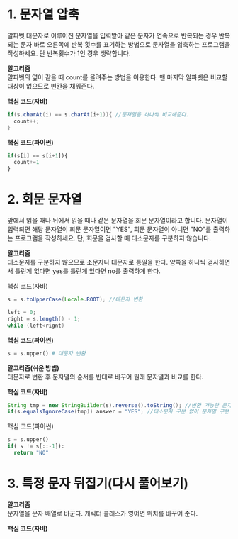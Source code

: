 # 1. 문자열 압축
알파벳 대문자로 이루어진 문자열을 입력받아 같은 문자가 연속으로 반복되는 경우 반복되는 문자 바로 오른쪽에 반복 횟수를 표기하는 방법으로 문자열을 압축하는 프로그램을 작성하세요. 단 반복횟수가 1인 경우 생략합니다.

<strong>알고리즘</strong><br>
알파벳의 옆이 같을 때 count를 올려주는 방법을 이용한다. 맨 마지막 알파벳은 비교할 대상이 없으므로 빈칸을 채워준다.

<strong>핵심 코드(자바)</strong><br>
```java
if(s.charAt(i) == s.charAt(i+1)){ //문자열을 하나씩 비교해준다.
  count++;
}
```
<strong>핵심 코드(파이썬)</strong><br>
```python
if(s[i] == s[i+1]){
  count+=1
}
```
# 2. 회문 문자열
앞에서 읽을 때나 뒤에서 읽을 때나 같은 문자열을 회문 문자열이라고 합니다. 문자열이 입력되면 해당 문자열이 회문 문자열이면 "YES", 회문 문자열이 아니면 "NO"를 출력하는 프로그램을 작성하세요.
단, 회문을 검사할 때 대소문자를 구분하지 않습니다.

<strong>알고리즘</strong><br>
대소문자를 구분하지 않으므로 소문자나 대문자로 통일을 한다. 양쪽을 하나씩 검사하면서 틀린게 없다면 yes를 틀린게 있다면 no를 출력하게 한다.

<storng>핵심 코드(자바)</storng><br>
```java
s = s.toUpperCase(Locale.ROOT); //대문자 변환

left = 0;
right = s.length() - 1;
while (left<rignt)
```
<strong>핵심 코드(파이썬)</strong><br>
```python
s = s.upper() # 대문자 변환
```
<strong>알고리즘(쉬운 방법)</strong><br>
대문자로 변환 후 문자열의 순서를 반대로 바꾸어 원래 문자열과 비교를 한다.

<strong>핵심 코드(자바)</strong><br>
```java
String tmp = new StringBuilder(s).reverse().toString(); //변환 가능한 문자열로 바꾼 후 리버슬 해주고 다시 변환 불가한 문자열로 바꿈
if(s.equalsIgnoreCase(tmp)) answer = "YES"; //대소문자 구분 없이 문자열 구분 가능
```
<storng>핵심 코드(파이썬)</strong><br>
```python
s = s.upper()
if( s != s[::-1]):
  return "NO"
```

# 3. 특정 문자 뒤집기(다시 풀어보기)

<strong>알고리즘</strong><br>
문자열을 문자 배열로 바꾼다. 캐릭터 클래스가 영어면 위치를 바꾸어 준다.

<strong>핵심 코드(자바)</strong><br>
